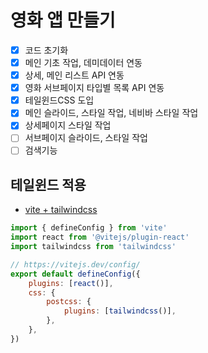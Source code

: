 # 영화 앱 만들기

-   [x] 코드 초기화
-   [x] 메인 기초 작업, 데미데이터 연동
-   [x] 상세, 메인 리스트 API 연동
-   [x] 영화 서브페이지 타입별 목록 API 연동
-   [x] 테일윈드CSS 도입
-   [x] 메인 슬라이드, 스타일 작업, 네비바 스타일 작업
-   [x] 상세페이지 스타일 작업
-   [ ] 서브페이지 슬라이드, 스타일 작업
-   [ ] 검색기능

## 테일윈드 적용

-   [vite + tailwindcss](https://tailwindcss.com/docs/guides/vite)

```js
import { defineConfig } from 'vite'
import react from '@vitejs/plugin-react'
import tailwindcss from 'tailwindcss'

// https://vitejs.dev/config/
export default defineConfig({
    plugins: [react()],
    css: {
        postcss: {
            plugins: [tailwindcss()],
        },
    },
})
```
